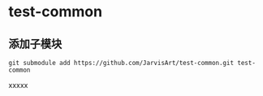 # test-common

## 添加子模块
`git submodule add https://github.com/JarvisArt/test-common.git test-common`

xxxxx